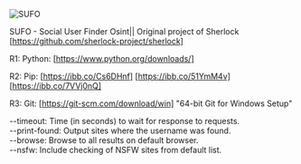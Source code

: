 ![SUFO](https://github.com/officialtc/SUFO/assets/83376141/22c6f11f-e508-4188-93ab-383380659691)

SUFO - Social User Finder Osint||
Original project of Sherlock [https://github.com/sherlock-project/sherlock]

R1: Python: [https://www.python.org/downloads/] 

R2: Pip: [https://ibb.co/Cs6DHnf] [https://ibb.co/51YmM4v] [https://ibb.co/7VVj0nQ]

R3: Git: [https://git-scm.com/download/win] "64-bit Git for Windows Setup"

  --timeout:      Time (in seconds) to wait for response to requests.                   
  --print-found:  Output sites where the username was found.         
--browse:       Browse to all results on default browser.          
--nsfw:         Include checking of NSFW sites from default list.  
